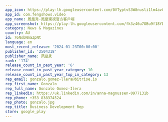 ```yaml
---
app_icon: https://play-lh.googleusercontent.com/0VTyptvS3W8nusli1lm4avGGa6DeoxhQc7RjItLdpH4CVlszTRokCwAWgYyS0njhvwU
app_id: com.fengshows.video
app_name: 鳳凰秀-鳳凰衛視官方客戶端
app_screenshot: https://play-lh.googleusercontent.com/fk3z46u7OBu9f18YD3K6iqeNF-GW_ixvZmKIkBbCvvNnm90x3VIQhIakVKMV_8pxW60
category: News & Magazines
country: AU
id: 76NsbNmaZpNt
language: en
most_recent_release: '2024-01-23T00:00:00'
publisher_id: '2504318'
publisher_name: 凤凰秀
rank: '174'
release_count_in_past_year: '6'
release_count_in_past_year_category: 10
release_count_in_past_year_top_in_category: 13
rep_email: gonzalo.gomez-llera@bitrise.io
rep_first_name: Gonzalo
rep_full_name: Gonzalo Gomez-Ilera
rep_linkedin: https://uk.linkedin.com/in/anna-magnussen-0977131b
rep_phone: +353 838374524
rep_photo: gonzalo.jpg
rep_title: Business Development Rep
store: google_play
---
```

